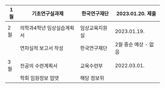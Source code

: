 

| 1월 | 기초연구실과제             | 한국연구재단   | 2023.01.20. 제출     |
| --- | -------------------------- | -------------- | -------------------- |
|     |                            |                |                      |
| 2월 | 의학과4학년 임상실습계획서 | 임상교육지원실 | 2023.01.19.          |
|     | 연차실적 보고서 작성       | 한국연구재단   | 2월 중순 예상 - 없음 |
|     |                            |                |                      |
| 3월 | 전공의 수련계획서          | 교육수련부     | 2022.03.01.          |
|     | 학회 임원정보 업뎃         | 해당 정보위    |                      |

















